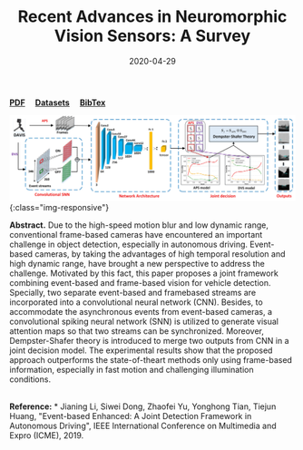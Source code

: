 ﻿---
title: "Recent Advances in Neuromorphic Vision Sensors: A Survey"
collection: publications
permalink: /publication/2020-04-29-neuromorpihc-vision-a-survey
excerpt: 
date: 2020-04-29
venue: Chinese Journal of Computers
paperurl:
citation:
---
<a href="https://jianing-li.github.io/files/2019_icme_event_based_enhanced.pdf" target="_blank"><b>PDF</b></a>&emsp;
<a href="https://www.pkuml.org/resources/pku-ddd17-car.html" target="_blank"><b>Datasets</b></a>&emsp;
<a href="https://jianing-li.github.io/files/2019_icme_event_based_enhanced_bibtex.txt" target="_blank"><b>BibTex</b></a>

![joint_detection_framework](/images/joint_detection_framework.jpg){:class="img-responsive"}

<b>Abstract.</b> Due to the high-speed motion blur and low dynamic range, conventional frame-based cameras have encountered an important challenge in object detection, especially in autonomous driving. Event-based cameras, by taking the advantages of high temporal resolution and high dynamic range, have brought a new perspective to address the challenge. Motivated by this fact, this paper proposes a joint framework combining event-based and frame-based vision for vehicle detection. Specially, two separate event-based and framebased streams are incorporated into a convolutional neural network (CNN). Besides, to accommodate the asynchronous events from event-based cameras, a convolutional spiking neural network (SNN) is utilized to generate visual attention maps so that two streams can be synchronized. Moreover, Dempster-Shafer theory is introduced to merge two outputs from CNN in a joint decision model. The experimental results show that the proposed approach outperforms the state-of-theart methods only using frame-based information, especially in fast motion and challenging illumination conditions.

<br />
<b>Reference:</b>
* Jianing Li, Siwei Dong, Zhaofei Yu, Yonghong Tian, Tiejun Huang, "Event-based Enhanced: A Joint Detection Framework in Autonomous Driving", IEEE International Conference on Multimedia and Expro (ICME), 2019.